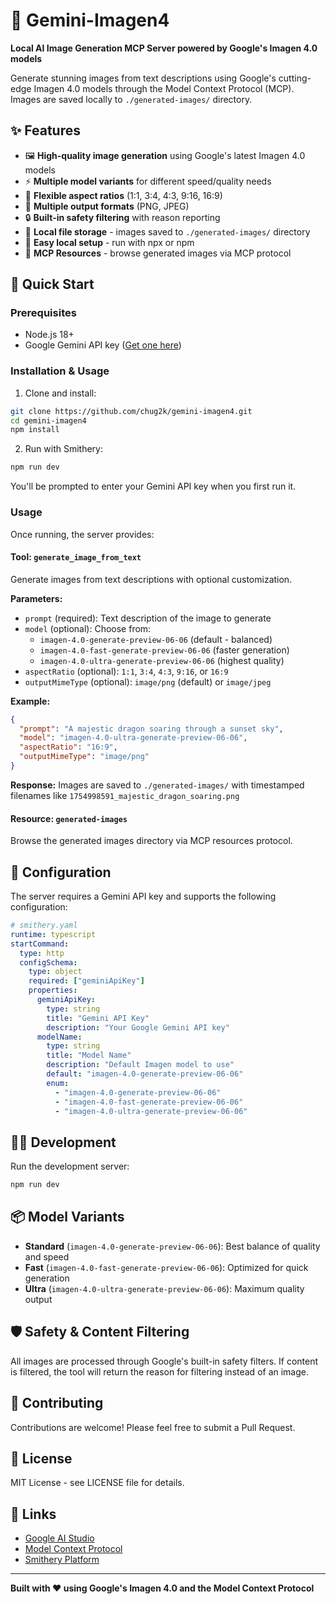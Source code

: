# 🎨 Gemini-Imagen4

**Local AI Image Generation MCP Server powered by Google's Imagen 4.0 models**

Generate stunning images from text descriptions using Google's cutting-edge Imagen 4.0 models through the Model Context Protocol (MCP). Images are saved locally to `./generated-images/` directory.

## ✨ Features

- 🖼️ **High-quality image generation** using Google's latest Imagen 4.0 models
- ⚡ **Multiple model variants** for different speed/quality needs
- 🎯 **Flexible aspect ratios** (1:1, 3:4, 4:3, 9:16, 16:9)
- 📸 **Multiple output formats** (PNG, JPEG)
- 🔒 **Built-in safety filtering** with reason reporting
- 💾 **Local file storage** - images saved to `./generated-images/` directory
- 🚀 **Easy local setup** - run with npx or npm
- 🔌 **MCP Resources** - browse generated images via MCP protocol

## 🚀 Quick Start

### Prerequisites
- Node.js 18+
- Google Gemini API key ([Get one here](https://ai.google.dev/))

### Installation & Usage

1. Clone and install:
```bash
git clone https://github.com/chug2k/gemini-imagen4.git
cd gemini-imagen4
npm install
```

2. Run with Smithery:
```bash
npm run dev
```

You'll be prompted to enter your Gemini API key when you first run it.

### Usage

Once running, the server provides:

#### Tool: `generate_image_from_text`
Generate images from text descriptions with optional customization.

**Parameters:**
- `prompt` (required): Text description of the image to generate
- `model` (optional): Choose from:
  - `imagen-4.0-generate-preview-06-06` (default - balanced)
  - `imagen-4.0-fast-generate-preview-06-06` (faster generation)
  - `imagen-4.0-ultra-generate-preview-06-06` (highest quality)
- `aspectRatio` (optional): `1:1`, `3:4`, `4:3`, `9:16`, or `16:9`
- `outputMimeType` (optional): `image/png` (default) or `image/jpeg`

**Example:**
```json
{
  "prompt": "A majestic dragon soaring through a sunset sky",
  "model": "imagen-4.0-ultra-generate-preview-06-06",
  "aspectRatio": "16:9",
  "outputMimeType": "image/png"
}
```

**Response:**
Images are saved to `./generated-images/` with timestamped filenames like `1754998591_majestic_dragon_soaring.png`

#### Resource: `generated-images`
Browse the generated images directory via MCP resources protocol.

## 🔧 Configuration

The server requires a Gemini API key and supports the following configuration:

```yaml
# smithery.yaml
runtime: typescript
startCommand:
  type: http
  configSchema:
    type: object
    required: ["geminiApiKey"]
    properties:
      geminiApiKey:
        type: string
        title: "Gemini API Key"
        description: "Your Google Gemini API key"
      modelName:
        type: string
        title: "Model Name"
        description: "Default Imagen model to use"
        default: "imagen-4.0-generate-preview-06-06"
        enum: 
          - "imagen-4.0-generate-preview-06-06"
          - "imagen-4.0-fast-generate-preview-06-06"
          - "imagen-4.0-ultra-generate-preview-06-06"
```

## 🏃‍♂️ Development

Run the development server:
```bash
npm run dev
```

## 📦 Model Variants

- **Standard** (`imagen-4.0-generate-preview-06-06`): Best balance of quality and speed
- **Fast** (`imagen-4.0-fast-generate-preview-06-06`): Optimized for quick generation
- **Ultra** (`imagen-4.0-ultra-generate-preview-06-06`): Maximum quality output

## 🛡️ Safety & Content Filtering

All images are processed through Google's built-in safety filters. If content is filtered, the tool will return the reason for filtering instead of an image.

## 🤝 Contributing

Contributions are welcome! Please feel free to submit a Pull Request.

## 📄 License

MIT License - see LICENSE file for details.

## 🔗 Links

- [Google AI Studio](https://ai.google.dev/)
- [Model Context Protocol](https://modelcontextprotocol.io/)
- [Smithery Platform](https://smithery.ai/)

---

**Built with ❤️ using Google's Imagen 4.0 and the Model Context Protocol**
